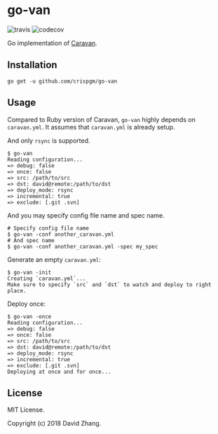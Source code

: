 # go-van

![travis](https://travis-ci.org/crispgm/go-van.svg?branch=master)
![codecov](https://codecov.io/gh/crispgm/go-van/branch/master/graph/badge.svg)

Go implementation of [Caravan](https://github.com/crispgm/caravan).

## Installation

```shell
go get -u github.com/crispgm/go-van
```

## Usage

Compared to Ruby version of Caravan, `go-van` highly depends on `caravan.yml`. It assumes that `caravan.yml` is already setup.

And only `rsync` is supported.

```shell
$ go-van
Reading configuration...
=> debug: false
=> once: false
=> src: /path/to/src
=> dst: david@remote:/path/to/dst
=> deploy_mode: rsync
=> incremental: true
=> exclude: [.git .svn]
```

And you may specify config file name and spec name.

```shell
# Specify config file name
$ go-van -conf another_caravan.yml
# And spec name
$ go-van -conf another_caravan.yml -spec my_spec
```

Generate an empty `caravan.yml`:

```shell
$ go-van -init
Creating `caravan.yml`...
Make sure to specify `src` and `dst` to watch and deploy to right place.
```

Deploy once:

```shell
$ go-van -once
Reading configuration...
=> debug: false
=> once: false
=> src: /path/to/src
=> dst: david@remote:/path/to/dst
=> deploy_mode: rsync
=> incremental: true
=> exclude: [.git .svn]
Deploying at once and for once...
```

## License

MIT License.

Copyright (c) 2018 David Zhang.
